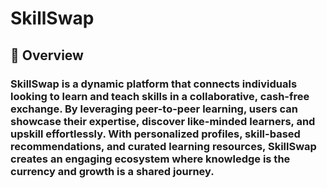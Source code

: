 # SkillSwap 
## 🔹 Overview
### SkillSwap is a dynamic platform that connects individuals looking to learn and teach skills in a collaborative, cash-free exchange. By leveraging peer-to-peer learning, users can showcase their expertise, discover like-minded learners, and upskill effortlessly. With personalized profiles, skill-based recommendations, and curated learning resources, SkillSwap creates an engaging ecosystem where knowledge is the currency and growth is a shared journey.
